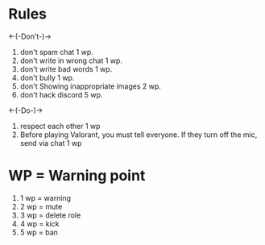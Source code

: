 # Rules

<-(-Don't-)->
1. don't spam chat 1 wp.
2. don't write in wrong chat 1 wp.
3. don't write bad words 1 wp.
4. don't bully 1 wp.
5. don't Showing inappropriate images 2 wp.
6. don't hack discord 5 wp.

<-(-Do-)->
1. respect each other 1 wp
2. Before playing Valorant, you must tell everyone. If they turn off the mic, send via chat 1 wp

# WP = Warning point
1. 1 wp = warning  
2. 2 wp = mute  
3. 3 wp = delete role 
4. 4 wp = kick 
5. 5 wp = ban 

